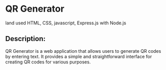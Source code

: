 # QR Generator 
  land used HTML, CSS, javascript, Express.js with Node.js

## Description:
  QR Generator is a web application that allows users to generate QR codes by entering text. 
  It provides a simple and straightforward interface for creating QR codes for various purposes.
